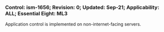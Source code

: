 ### Control: ism-1656; Revision: 0; Updated: Sep-21; Applicability: ALL; Essential Eight: ML3
<p>Application control is implemented on non-internet-facing servers.</p>